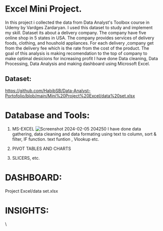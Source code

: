 # Excel Mini Project.

In this project i collected the data from Data Analyst's Toolbox course in Udemy by Vardges Zardaryan. I used this dataset to study and implement my skill. Dataset its about a delivery company. The company have five online shop in 5 states in USA. The company provides services of delivery foods, clothing, and houshold appliances. For each delivery ,company get from the delivery fee which is the rate from the cost of the product. The goal of this analysis is making recomendation to the top of company to make optimal desicions for increasing profit  I have done Data cleaning, Data Processing, Data Analysis and making dashboard using Microsoft Excel.

## Dataset:
https://github.com/HabibSB/Data-Analyst-Portofolio/blob/main/Mini%20Project%20Excel/data%20set.xlsx

# Database and Tools:
1. MS-EXCEL
   ![Screenshot 2024-02-05 204250](https://github.com/HabibSB/Data-Analyst-Portofolio/assets/153071447/f7002ba9-9c3f-4ad8-9ba1-eecbd2ae7d6f)
I have done data gathering, data cleaning and data formating using text to column, sort & filter, IF function. text funtion , Vlookup etc.
   
3. PIVOT TABLES AND CHARTS
4. SLICERS, etc.

# DASHBOARD:
Project Excel/data set.xlsx

# INSIGHTS:

\


